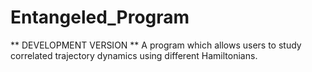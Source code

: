 # Entangeled_Program
** DEVELOPMENT VERSION ** 
A program which allows users to study correlated trajectory dynamics using different Hamiltonians.
